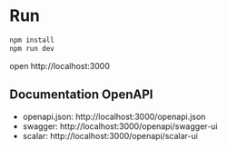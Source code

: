 # Run

```bash
npm install
npm run dev
```

open http://localhost:3000

## Documentation OpenAPI

- openapi.json: http://localhost:3000/openapi.json
- swagger: http://localhost:3000/openapi/swagger-ui
- scalar: http://localhost:3000/openapi/scalar-ui
